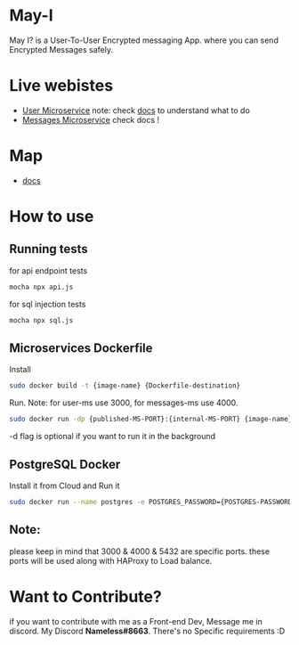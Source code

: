 # May-I
May I? is a User-To-User Encrypted messaging App. where you can send Encrypted Messages safely.

# Live webistes
- [User Microservice](https://mayiuserms.herokuapp.com/) note: check [docs](https://github.com/Terry-404/May-I/blob/main/docs.md) to understand what to do
- [Messages Microservice](https://mayimessagesms.herokuapp.com/) check docs !

# Map
- [docs](https://github.com/Terry-404/May-I/blob/main/docs.md)

# How to use
## Running tests
for api endpoint tests
```bash
mocha npx api.js
```
for sql injection tests
```bash
mocha npx sql.js
```
## Microservices Dockerfile
Install
```bash
sudo docker build -t {image-name} {Dockerfile-destination}
```
Run. Note: for user-ms use 3000, for messages-ms use 4000. 
```bash
sudo docker run -dp {published-MS-PORT}:{internal-MS-PORT} {image-name}
```
-d flag is optional if you want to run it in the background

## PostgreSQL Docker
Install it from Cloud and Run it
```bash
sudo docker run --name postgres -e POSTGRES_PASSWORD={POSTGRES-PASSWORD} -e PGDATA=/var/lib/postgres/data -p 5432:5432 -v pgdata:/var/lib/postgres/data postgres
```
## Note:
please keep in mind that 3000 & 4000 & 5432 are specific ports. these ports will be used along with HAProxy to Load balance.

# Want to Contribute?
if you want to contribute with me as a Front-end Dev, Message me in discord.
My Discord **Nameless#8663**. There's no Specific requirements :D
